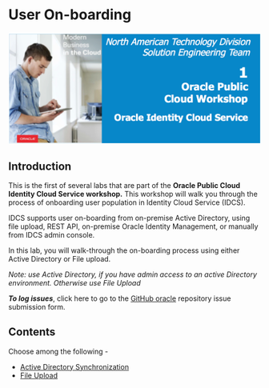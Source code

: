 # User On-boarding

![](images/1/header.png)

## Introduction

This is the first of several labs that are part of the **Oracle Public Cloud Identity Cloud Service workshop.** This workshop will walk you through the process of onboarding user population in Identity Cloud Service (IDCS).

IDCS supports user on-boarding from on-premise Active Directory, using file upload, REST API, on-premise Oracle Identity Management, or manually from IDCS admin console.

In this lab, you will walk-through the on-boarding process using either Active Directory or File upload. 

_Note: use Active Directory, if you have admin access to an active Directory environment. Otherwise use File Upload_

**_To log issues_**, click here to go to the [GitHub oracle](https://github.com/oracle/learning-library/issues/new) repository issue submission form.

## Contents

Choose among the following - 

- <a href="contents/UO-EDS.md" target="_blank">Active Directory Synchronization</a>
- <a href="contents/UO-File.md" target="_blank">File Upload</a>


